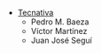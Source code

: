 - [Tecnativa](https://www.tecnativa.com)
  - Pedro M. Baeza
  - Víctor Martínez
  - Juan José Seguí
